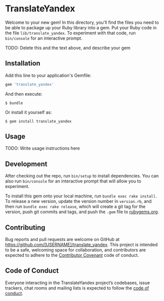 # TranslateYandex

Welcome to your new gem! In this directory, you'll find the files you need to be able to package up your Ruby library into a gem. Put your Ruby code in the file `lib/translate_yandex`. To experiment with that code, run `bin/console` for an interactive prompt.

TODO: Delete this and the text above, and describe your gem

## Installation

Add this line to your application's Gemfile:

```ruby
gem 'translate_yandex'
```

And then execute:

    $ bundle

Or install it yourself as:

    $ gem install translate_yandex

## Usage

TODO: Write usage instructions here

## Development

After checking out the repo, run `bin/setup` to install dependencies. You can also run `bin/console` for an interactive prompt that will allow you to experiment.

To install this gem onto your local machine, run `bundle exec rake install`. To release a new version, update the version number in `version.rb`, and then run `bundle exec rake release`, which will create a git tag for the version, push git commits and tags, and push the `.gem` file to [rubygems.org](https://rubygems.org).

## Contributing

Bug reports and pull requests are welcome on GitHub at https://github.com/[USERNAME]/translate_yandex. This project is intended to be a safe, welcoming space for collaboration, and contributors are expected to adhere to the [Contributor Covenant](http://contributor-covenant.org) code of conduct.

## Code of Conduct

Everyone interacting in the TranslateYandex project’s codebases, issue trackers, chat rooms and mailing lists is expected to follow the [code of conduct](https://github.com/[USERNAME]/translate_yandex/blob/master/CODE_OF_CONDUCT.md).
